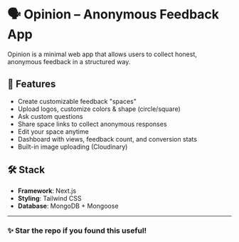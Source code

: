 

# 🗣️ Opinion – Anonymous Feedback App

Opinion is a minimal web app that allows users to collect honest, anonymous feedback in a structured way.

## 🚀 Features

* Create customizable feedback "spaces"
* Upload logos, customize colors & shape (circle/square)
* Ask custom questions
* Share space links to collect anonymous responses
* Edit your space anytime
* Dashboard with views, feedback count, and conversion stats
* Built-in image uploading (Cloudinary)

## 🛠️ Stack

* **Framework**: Next.js
* **Styling**: Tailwind CSS
* **Database**: MongoDB + Mongoose

---

### ✨ Star the repo if you found this useful!
